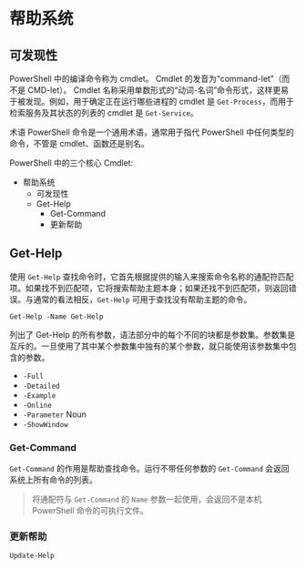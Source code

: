 # 帮助系统

## 可发现性

PowerShell 中的编译命令称为 cmdlet。 Cmdlet 的发音为“command-let”（而不是 CMD-let）。 Cmdlet 名称采用单数形式的“动词-名词”命令形式，这样更易于被发现。例如，用于确定正在运行哪些进程的 cmdlet 是 `Get-Process`，而用于检索服务及其状态的列表的 cmdlet 是 `Get-Service`。

术语 PowerShell 命令是一个通用术语，通常用于指代 PowerShell 中任何类型的命令，不管是 cmdlet、函数还是别名。

PowerShell 中的三个核心 Cmdlet:

- 帮助系统
  - 可发现性
  - Get-Help
    - Get-Command
    - 更新帮助

## Get-Help

使用 `Get-Help` 查找命令时，它首先根据提供的输入来搜索命令名称的通配符匹配项。如果找不到匹配项，它将搜索帮助主题本身；如果还找不到匹配项，则返回错误。与通常的看法相反，`Get-Help` 可用于查找没有帮助主题的命令。

```shell
Get-Help -Name Get-Help
```

列出了 Get-Help 的所有参数，语法部分中的每个不同的块都是参数集。参数集是互斥的。一旦使用了其中某个参数集中独有的某个参数，就只能使用该参数集中包含的参数。

- `-Full`
- `-Detailed`
- `-Example`
- `-Online`
- `-Parameter` Noun
- `-ShowWindow`

### Get-Command

`Get-Command` 的作用是帮助查找命令。运行不带任何参数的 `Get-Command` 会返回系统上所有命令的列表。

> 将通配符与 `Get-Command` 的 `Name` 参数一起使用，会返回不是本机 PowerShell 命令的可执行文件。

### 更新帮助

```shell
Update-Help
```
